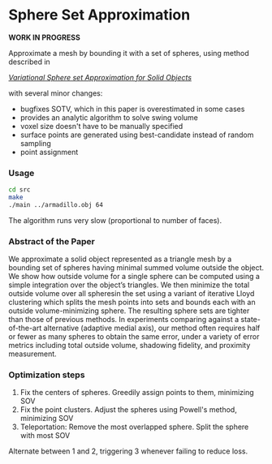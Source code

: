 # Sphere Set Approximation

**WORK IN PROGRESS**

Approximate a mesh by bounding it with a set of spheres, using method described in

[*Variational Sphere set Approximation for Solid Objects*](http://dx.doi.org/10.1007/s00371-006-0052-0)

with several minor changes:

- bugfixes SOTV, which in this paper is overestimated in some cases
- provides an analytic algorithm to solve swing volume
- voxel size doesn't have to be manually specified
- surface points are generated using best-candidate instead of random sampling 
- point assignment

### Usage

```bash
cd src
make
./main ../armadillo.obj 64
```

The algorithm runs very slow (proportional to number of faces).

### Abstract of the Paper

We approximate a solid object represented as a triangle mesh by a bounding set of spheres having minimal summed volume outside the object. We show how outside volume for a single sphere can be computed using a simple integration over the object’s triangles. We then minimize the total outside volume over all spheresin the set using a variant of iterative Lloyd clustering which splits the mesh points into sets and bounds each with an outside volume-minimizing sphere. The resulting sphere sets are tighter than those of previous methods. In experiments comparing against a state-of-the-art alternative (adaptive medial axis), our method often requires half or fewer as many spheres to obtain the same error, under a variety of error metrics including total outside volume, shadowing fidelity, and proximity measurement.

### Optimization steps

1. Fix the centers of spheres. Greedily assign points to them, minimizing SOV
2. Fix the point clusters. Adjust the spheres using Powell's method, minimizing SOV
3. Teleportation: Remove the most overlapped sphere. Split the sphere with most SOV

Alternate between 1 and 2, triggering 3 whenever failing to reduce loss.

